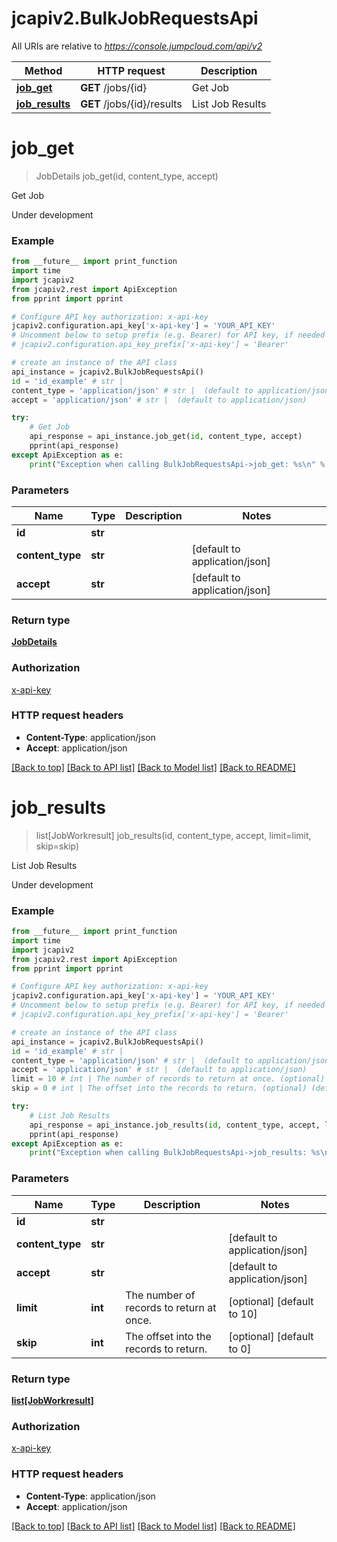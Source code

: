 # jcapiv2.BulkJobRequestsApi

All URIs are relative to *https://console.jumpcloud.com/api/v2*

Method | HTTP request | Description
------------- | ------------- | -------------
[**job_get**](BulkJobRequestsApi.md#job_get) | **GET** /jobs/{id} | Get Job
[**job_results**](BulkJobRequestsApi.md#job_results) | **GET** /jobs/{id}/results | List Job Results


# **job_get**
> JobDetails job_get(id, content_type, accept)

Get Job

Under development

### Example 
```python
from __future__ import print_function
import time
import jcapiv2
from jcapiv2.rest import ApiException
from pprint import pprint

# Configure API key authorization: x-api-key
jcapiv2.configuration.api_key['x-api-key'] = 'YOUR_API_KEY'
# Uncomment below to setup prefix (e.g. Bearer) for API key, if needed
# jcapiv2.configuration.api_key_prefix['x-api-key'] = 'Bearer'

# create an instance of the API class
api_instance = jcapiv2.BulkJobRequestsApi()
id = 'id_example' # str | 
content_type = 'application/json' # str |  (default to application/json)
accept = 'application/json' # str |  (default to application/json)

try: 
    # Get Job
    api_response = api_instance.job_get(id, content_type, accept)
    pprint(api_response)
except ApiException as e:
    print("Exception when calling BulkJobRequestsApi->job_get: %s\n" % e)
```

### Parameters

Name | Type | Description  | Notes
------------- | ------------- | ------------- | -------------
 **id** | **str**|  | 
 **content_type** | **str**|  | [default to application/json]
 **accept** | **str**|  | [default to application/json]

### Return type

[**JobDetails**](JobDetails.md)

### Authorization

[x-api-key](../README.md#x-api-key)

### HTTP request headers

 - **Content-Type**: application/json
 - **Accept**: application/json

[[Back to top]](#) [[Back to API list]](../README.md#documentation-for-api-endpoints) [[Back to Model list]](../README.md#documentation-for-models) [[Back to README]](../README.md)

# **job_results**
> list[JobWorkresult] job_results(id, content_type, accept, limit=limit, skip=skip)

List Job Results

Under development

### Example 
```python
from __future__ import print_function
import time
import jcapiv2
from jcapiv2.rest import ApiException
from pprint import pprint

# Configure API key authorization: x-api-key
jcapiv2.configuration.api_key['x-api-key'] = 'YOUR_API_KEY'
# Uncomment below to setup prefix (e.g. Bearer) for API key, if needed
# jcapiv2.configuration.api_key_prefix['x-api-key'] = 'Bearer'

# create an instance of the API class
api_instance = jcapiv2.BulkJobRequestsApi()
id = 'id_example' # str | 
content_type = 'application/json' # str |  (default to application/json)
accept = 'application/json' # str |  (default to application/json)
limit = 10 # int | The number of records to return at once. (optional) (default to 10)
skip = 0 # int | The offset into the records to return. (optional) (default to 0)

try: 
    # List Job Results
    api_response = api_instance.job_results(id, content_type, accept, limit=limit, skip=skip)
    pprint(api_response)
except ApiException as e:
    print("Exception when calling BulkJobRequestsApi->job_results: %s\n" % e)
```

### Parameters

Name | Type | Description  | Notes
------------- | ------------- | ------------- | -------------
 **id** | **str**|  | 
 **content_type** | **str**|  | [default to application/json]
 **accept** | **str**|  | [default to application/json]
 **limit** | **int**| The number of records to return at once. | [optional] [default to 10]
 **skip** | **int**| The offset into the records to return. | [optional] [default to 0]

### Return type

[**list[JobWorkresult]**](JobWorkresult.md)

### Authorization

[x-api-key](../README.md#x-api-key)

### HTTP request headers

 - **Content-Type**: application/json
 - **Accept**: application/json

[[Back to top]](#) [[Back to API list]](../README.md#documentation-for-api-endpoints) [[Back to Model list]](../README.md#documentation-for-models) [[Back to README]](../README.md)

